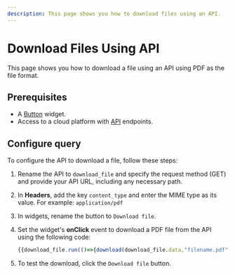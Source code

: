 ```yaml
---
description: This page shows you how to download files using an API.
---
```

# Download Files Using API

This page shows you how to download a file using an API using PDF as the file format.

## Prerequisites
- A [Button](/reference/widgets/button) widget.
- Access to a cloud platform with [API](/connect-data/reference/rest-api) endpoints.

## Configure query

To configure the API to download a file, follow these steps:

1. Rename the API to `download_file` and specify the request method (GET) and provide your API URL, including any necessary path.
2. In **Headers**, add the key `content_type` and enter the MIME type as its value. 
   For example: `application/pdf`
3. In widgets, rename the button to `Download file`.
4. Set the widget's **onClick** event to download a PDF file from the API using the following code:
   
   ```jsx
   {{download_file.run(()=>{download(download_file.data,"filename.pdf")})}}
   ```
5. To test the download, click the `Download file` button.

